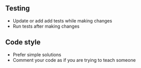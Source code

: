 ## Testing
- Update or add add tests while making changes
- Run tests after making changes

## Code style
- Prefer simple solutions
- Comment your code as if you are trying to teach someone